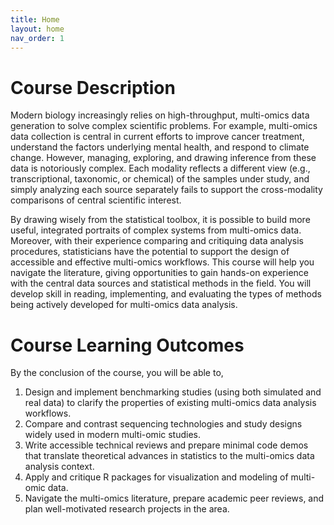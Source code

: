 ```yaml
---
title: Home
layout: home
nav_order: 1
---
```


# Course Description

Modern biology increasingly relies on high-throughput, multi-omics data generation to solve complex scientific problems. For example, multi-omics data collection is central in current efforts to improve cancer treatment, understand the factors underlying mental health, and respond to climate change. However, managing, exploring, and drawing inference from these data is notoriously complex. Each modality reflects a different view (e.g., transcriptional, taxonomic, or chemical) of the samples under study, and simply analyzing each source separately fails to support the cross-modality comparisons of central scientific interest.

By drawing wisely from the statistical toolbox, it is possible to build more useful, integrated portraits of complex systems from multi-omics data. Moreover, with their experience comparing and critiquing data analysis procedures, statisticians have the potential to support the design of accessible and effective multi-omics workflows. This course will help you navigate the literature, giving opportunities to gain hands-on experience with the central data sources and statistical methods in the field. You will develop skill in reading, implementing, and evaluating the types of methods being actively developed for multi-omics data analysis.

# Course Learning Outcomes

By the conclusion of the course, you will be able to,

1.	Design and implement benchmarking studies (using both simulated and real data) to clarify the properties of existing multi-omics data analysis workflows.
1.	Compare and contrast sequencing technologies and study designs widely used in modern multi-omic studies.
1.	Write accessible technical reviews and prepare minimal code demos that translate theoretical advances in statistics to the multi-omics data analysis context.
1.	Apply and critique R packages for visualization and modeling of multi-omic data.
1.	Navigate the multi-omics literature, prepare academic peer reviews, and plan well-motivated research projects in the area.
